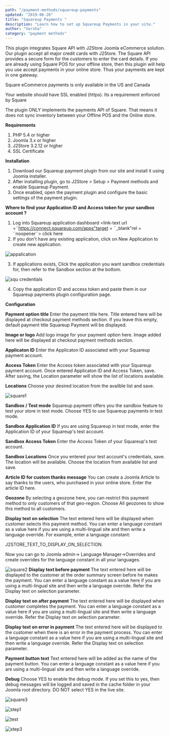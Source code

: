 ```yaml
---
path: "/payment-methods/squareup-payments"
updated: "2019-06-26"
title: "Squareup Payments "
description: "Learn how to set up Squareup Payments in your site."
author: "Varsha"
category: "payment methods"
---
```


This plugin integrates Square API with J2Store Joomla eCommerce solution. Our plugin accept all major credit cards with J2Store. The Square API provides a secure form for the customers to enter the card details. If you are already using Square POS for your offline store, then this plugin will help you use accept payments in your online store. Thus your payments are kept in one gateway.

Square eCommerce payments is only available in the US and Canada

Your website should have SSL enabled (https). Its a requirement enforced by Square

The plugin ONLY implements the payments API of Square. That means it does not sync inventory between your Offline POS and the Online store.

**Requirements**
1. PHP 5.4 or higher
2. Joomla 3.x or higher
3. J2Store 3.2.12 or higher
4. SSL Certificate

**Installation**

1. Download our Squareup payment plugin from our site and install it using Joomla installer.
2. After installing plugin, go to J2Store > Setup > Payment methods and enable Squareup Payment.
3. Once enabled, open the payment plugin and configure the basic settings of the payment plugin.

**Where to find your Application ID and Access token for your sandbox account ?**

1. Log into Squareup application dashboard <link-text url =¨https://connect.squareup.com/apps"target = ¨_blank"rel = ¨noopener¨> click here </link-text>
2. If you don't have any existing application, click on New Application to create new application.

![appalication](https://raw.githubusercontent.com/j2store/doc-images/master/payment-methods/squareup-payments/square-create-app.png)

3. If applications exists, Click the application you want sandbox credentials for, then refer to the Sandbox section at the bottom.

![squ credentials](https://raw.githubusercontent.com/j2store/doc-images/master/payment-methods/squareup-payments/square-credentials.png)

4. Copy the application ID and access token and paste them in our Squareup payments plugin configuration page.

**Configuration**

**Payment option title**
Enter the payment title here. Title entered here will be displayed at checkout payment methods section. If you leave this empty, default payment title Squareup Payment will be displayed.

**Image or logo**
Add logo image for your payment option here. Image added here will be displayed at checkout payment methods section.

**Applicaton ID**
Enter the Applicaton ID associated with your Squareup payment account.

**Access Token**
Enter the Access token associated with your Squareup payment account.
Once entered Applicaton ID and Access Token, save. After saving, the Location parameter will show the list of locations available.

**Locations**
Choose your desired location from the availble list and save.

![square1](https://raw.githubusercontent.com/j2store/doc-images/master/payment-methods/squareup-payments/square-01.png)

**Sandbox / Test mode**
Squareup payment offers you the sandbox feature to test your store in test mode. Choose YES to use Squareup payments in test mode.

**Sandbox Application ID**
If you are using Squareup in test mode, enter the Application ID of your Squareup's test account.

**Sandbox Access Token**
Enter the Access Token of your Squareup's test account.

**Sandbox Locations**
Once you entered your test account's credentials, save. The location will be available. Choose the location from available list and save.

**Article ID for custom thanks message**
You can create a Joomla Article to say thanks to the users, who purchased in your online store. Enter the article ID here.

**Geozone**
By selecting a geozone here, you can restrict this payment method to only customers of that geo-region. Choose All geozones to show this method to all customers.

**Display text on selection**
The text entered here will be displayed when customer selects this payment method. You can enter a language constant as a value here if you are using a multi-lingual site and then write a language override. For example, enter a language constant:

J2STORE_TEXT_TO_DISPLAY_ON_SELECTION.

Now you can go to Joomla admin-> Language Manager->Overrides and create overrides for the language constant in all your languages.


![square2](https://raw.githubusercontent.com/j2store/doc-images/master/payment-methods/squareup-payments/square-02.png)
**Display text before payment**
The text entered here will be displayed to the customer at the order summary screen before he makes the payment. You can enter a language constant as a value here if you are using a multi-lingual site and then write a language override. Refer the Display text on selection parameter.

**Display text on after payment**
The text entered here will be displayed when customer completes the payment.
You can enter a language constant as a value here if you are using a multi-lingual site and then write a language override. Refer the Display text on selection parameter.

**Display text on error in payment**
The text entered here will be displayed to the customer when there is an error in the payment process.
You can enter a language constant as a value here if you are using a multi-lingual site and then write a language override. Refer the Display text on selection parameter.

**Payment button text**
Text entered here will be added as the name of the payment button.
You can enter a language constant as a value here if you are using a multi-lingual site and then write a language override.

**Debug**
Choose YES to enable the debug mode. If you set this to yes, then debug messages will be logged and saved in the cache folder in your Joomla root directory. DO NOT select YES in the live site.

![square3](https://raw.githubusercontent.com/j2store/doc-images/master/payment-methods/squareup-payments/square-03.png)


![step1](https://raw.githubusercontent.com/j2store/doc-images/master/payment-methods/squareup-payments/squareup-step-1.png)



![test](https://raw.githubusercontent.com/j2store/doc-images/master/payment-methods/squareup-payments/squareup-step-2.png)


![step3](https://raw.githubusercontent.com/j2store/doc-images/master/payment-methods/squareup-payments/squareup-step-3.png)
